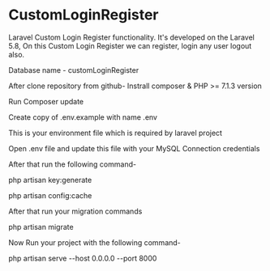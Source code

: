 # CustomLoginRegister
Laravel Custom Login Register functionality. It's developed on the Laravel 5.8, On this Custom Login Register we can register, login any user logout also.

Database name - customLoginRegister

After clone repository from github-
Instrall composer & PHP >= 7.1.3 version

Run Composer update

Create copy of .env.example with name .env

This is your environment file which is required by laravel project

Open .env file and update this file with your MySQL Connection credentials

After that run the following command-

php artisan key:generate

php artisan config:cache

After that run your migration commands

php artisan migrate

Now Run your project with the following command-

php artisan serve --host 0.0.0.0 --port 8000

